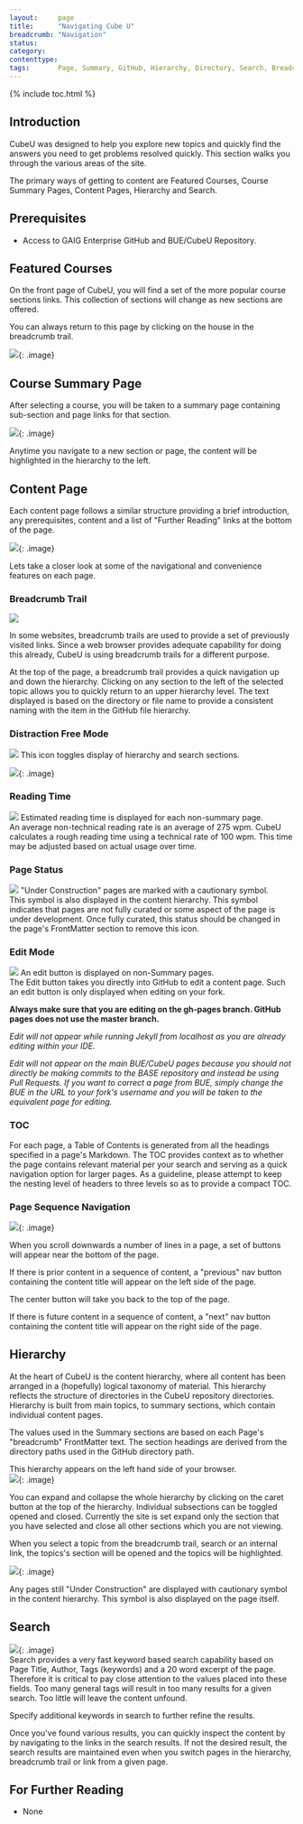 ```yaml
---
layout:     page
title:      "Navigating Cube U"
breadcrumb: "Navigation"
status:     
category:
contenttype:
tags:       Page, Summary, GitHub, Hierarchy, Directory, Search, Breadcrumb
---
```

{% include toc.html %}

## Introduction  

CubeU was designed to help you explore new topics and quickly find the answers 
you need to get problems resolved quickly. This section walks you through the 
various areas of the site. 

The primary ways of getting to content are Featured Courses, Course Summary 
Pages, Content Pages, Hierarchy and Search. 

## Prerequisites

* Access to GAIG Enterprise GitHub and BUE/CubeU Repository. 

## Featured Courses

On the front page of CubeU, you will find a set of the more popular course 
sections links. This collection of sections will change as new sections are 
offered. 
  
You can always return to this page by clicking on the house in the breadcrumb 
trail.  

![](images/courses.png){: .image} 

## Course Summary Page

After selecting a course, you will be taken to a summary page containing 
sub-section and page links for that section. 

![](images/selectedCourse.png){: .image} 

Anytime you navigate to a new section or page, the content will be highlighted in 
the hierarchy to the left.

## Content Page 
Each content page follows a similar structure providing a brief introduction, any 
prerequisites, content and a list of "Further Reading" links at the bottom of the 
page. 

![](images/contentPage.png){: .image} 

Lets take a closer look at some of the navigational and convenience features on each page.  

### Breadcrumb Trail
![](images/breadcrumbTrail.png)

In some websites, breadcrumb trails are used to provide a set of previously 
visited links. Since a web browser provides adequate capability for doing this 
already, CubeU is using breadcrumb trails for a different purpose. 
    
At the top of the page, a breadcrumb trail provides a quick navigation up and 
down the hierarchy. Clicking on any section to the left of the selected topic 
allows you to quickly return to an upper hierarchy level. The text displayed is 
based on the directory or file name to provide a consistent naming with the item 
in the GitHub file hierarchy.  

### Distraction Free Mode
![](images/toggleDistractionFreeMode.png) This icon toggles display of hierarchy 
and search sections. 

![](images/distractionFreeMode.png){: .image} 

### Reading Time
![](images/readingTime.png) Estimated reading time is displayed for each 
non-summary page.  
An average non-technical reading rate is an average of 275 wpm. 
CubeU calculates a rough reading time using a technical rate of 100 wpm. This 
time may be adjusted based on actual usage over time. 

### Page Status
![](images/underConstruction.png) "Under Construction" pages are marked with a 
cautionary symbol.  
This symbol is also displayed in the content hierarchy. This 
symbol indicates that pages are not fully curated or some aspect of the page is 
under development. Once fully curated, this status should be changed in the 
page's FrontMatter section to remove this icon. 

### Edit Mode 
![](images/editPage.png) An edit button is displayed on non-Summary pages.  
The Edit button takes you directly into GitHub to edit a content page. Such an 
edit button is only displayed when editing on your fork. 

**Always make sure that you are editing on the gh-pages branch. GitHub pages does 
not use the master branch.**

_Edit will not appear while running Jekyll from localhost as you are 
already editing within your IDE._ 

_Edit will not appear on the main BUE/CubeU pages because you should not directly 
be making commits to the BASE repository and instead be using Pull Requests. If 
you want to correct a page from BUE, simply change the BUE in the URL to your 
fork's username and you will be taken to the equivalent page for editing._ 

### TOC
For each page, a Table of Contents is generated from all the headings specified 
in a page's Markdown. The TOC provides context as to whether the page contains 
relevant material per your search and serving as a quick navigation option for 
larger pages. As a guideline, please attempt to keep the nesting level of headers 
to three levels so as to provide a compact TOC.   

### Page Sequence Navigation 
![](images/nextPrevNav.png){: .image} 

When you scroll downwards a number of lines 
in a page, a set of buttons will appear near the bottom of the page. 

If there is prior content in a sequence of content, a "previous" nav button 
containing the content title will appear on the left side of the page. 

The center button will take you back to the top of the page. 

If there is future content in a sequence of content, a "next" nav button 
containing the content title will appear on the right side of the page. 

## Hierarchy
At the heart of CubeU is the content hierarchy, where all content has been 
arranged in a (hopefully) logical taxonomy of material. This hierarchy reflects 
the structure of directories in the CubeU repository directories. Hierarchy is 
built from main topics, to summary sections, which contain individual content 
pages.  

The values used in the Summary sections are based on each Page's "breadcrumb" 
FrontMatter text. The section headings are derived from the directory paths used 
in the GitHub directory path.  

This hierarchy appears on the left hand side of your browser.  
![](images/collapsedHierarchy.png){: .image}  

You can expand and collapse the whole hierarchy by clicking on the caret button 
at the top of the hierarchy. Individual subsections can be toggled opened and 
closed. Currently the site is set expand only the section that you have selected 
and close all other sections which you are not viewing.  

When you select a topic from the breadcrumb trail, search or an internal link, 
the topics's section will be opened and the topics will be highlighted.  

![](images/highlightedHierarchy.png){: .image}  

Any pages still "Under Construction" are displayed with cautionary symbol in the 
content hierarchy. This symbol is also displayed on the page itself. 

## Search
![](images/search.png){: .image}  
Search provides a very fast keyword based search capability based on Page Title, 
Author, Tags (keywords) and a 20 word excerpt of the page. Therefore it is 
critical to pay close attention to the values placed into these fields. Too many 
general tags will result in too many results for a given search. Too little will 
leave the content unfound.  
 
Specify additional keywords in search to further refine the results.

Once you've found various results, you can quickly inspect the content by by 
navigating to the links in the search results. If not the desired result, the search 
results are maintained even when you switch pages in the hierarchy, breadcrumb 
trail or link from a given page. 

## For Further Reading

* None